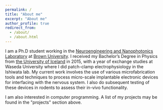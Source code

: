 ```yaml
---
permalink: /
title: "About me"
excerpt: "About me"
author_profile: true
redirect_from: 
  - /about/
  - /about.html
---
```



I am a Ph.D student working in the [Neuroengineering and Nanophotonics Laboratory](http://nurmikko.engin.brown.edu/) at [Brown University](https://www.brown.edu/). I received my Bachelor’s Degree in Physics from [the University of Iceland](https://english.hi.is/university_of_iceland) in 2015, with a year of exchange studies at Waseda University where I did patch-clamp electrophysiology in the Ishiwata lab. My current work involves the use of various microfabrication tools and techniques to process micro-scale implantable electronic devices for interfacing with the nervous system. I also do subsequent testing of these devices in rodents to assess their in-vivo functionality.

I am also interested in computer programming. A list of my projects may be found in the "projects" section above.
